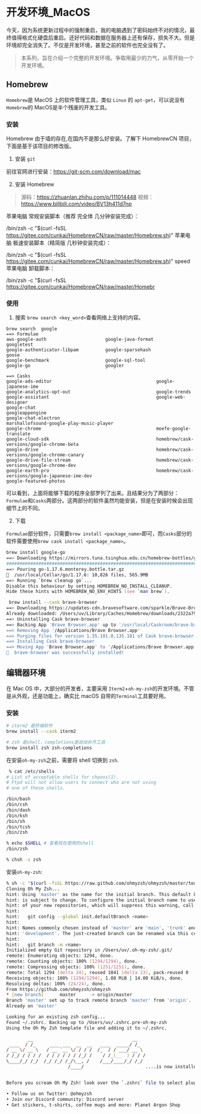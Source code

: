 # 开发环境_MacOS

今天，因为系统更新过程中的强制重启，我的电脑遇到了密码始终不对的情况，最终值得格式化硬盘后重启。还好代码和数据在服务器上还有保存，损失不大。但是环境却完全消失了。不仅是开发环境，甚至之前的软件也完全没有了。

> 本系列，旨在介绍一个完整的开发环境。争取用最少的力气，从零开始一个开发环境。

## Homebrew
`Homebrew`是 MacOS 上的软件管理工具，类似 `Linux` 的 `apt-get`，可以说没有`Homebrew`的 MacOS是半个残废的开发工具。

### 安装
Homebrew 由于墙的存在,在国内不是那么好安装。了解下 HomebrewCN 项目，下面是基于该项目的修改版。

1. 安装 `git`

前往官网进行安装：https://git-scm.com/download/mac

2. 安装 Homebrew

> 源码：https://zhuanlan.zhihu.com/p/111014448
> 视频：https://www.bilibili.com/video/BV13h411d7np


苹果电脑 常规安装脚本（推荐 完全体 几分钟安装完成）：

/bin/zsh -c "$(curl -fsSL https://gitee.com/cunkai/HomebrewCN/raw/master/Homebrew.sh)"
苹果电脑 极速安装脚本（精简版 几秒钟安装完成）：

/bin/zsh -c "$(curl -fsSL https://gitee.com/cunkai/HomebrewCN/raw/master/Homebrew.sh)" speed
苹果电脑 卸载脚本：

/bin/zsh -c "$(curl -fsSL https://gitee.com/cunkai/HomebrewCN/raw/master/Homebr


### 使用

1. 搜索
`brew search <key_word>`查看网络上支持的内容。
```shell
brew search  google
==> Formulae
aws-google-auth                      google-java-format                   googletest
google-authenticator-libpam          google-sparsehash                    goose
google-benchmark                     google-sql-tool
google-go                            googler

==> Casks
google-ads-editor                                       google-japanese-ime
google-analytics-opt-out                                google-trends
google-assistant                                        google-web-designer
google-chat                                             googleappengine
google-chat-electron                                    marshallofsound-google-play-music-player
google-chrome                                           moefe-google-translate
google-cloud-sdk                                        homebrew/cask-versions/google-chrome-beta
google-drive                                            homebrew/cask-versions/google-chrome-canary
google-drive-file-stream                                homebrew/cask-versions/google-chrome-dev
google-earth-pro                                        homebrew/cask-versions/google-japanese-ime-dev
google-featured-photos
```

可以看到，上面将能够下载的程序全部罗列了出来。且结果分为了两部分：`Formulae`和`Casks`两部分。这两部分的软件虽然均能安装，但是在安装时候会出现细节上的不同。

2. 下载

 `Formulae`部分软件，只需要`brew install <package_name>`即可，而`Casks`部分的软件需要使用`brew cask install <package_name>`。

 ```zsh
 brew install google-go
==> Downloading https://mirrors.tuna.tsinghua.edu.cn/homebrew-bottles/go-1.17.6.monterey.bottle.tar.gz
######################################################################## 100.0%
==> Pouring go-1.17.6.monterey.bottle.tar.gz
🍺  /usr/local/Cellar/go/1.17.6: 10,826 files, 565.9MB
==> Running `brew cleanup go`...
Disable this behaviour by setting HOMEBREW_NO_INSTALL_CLEANUP.
Hide these hints with HOMEBREW_NO_ENV_HINTS (see `man brew`).
```

```zsh
 brew install --cask brave-browser
==> Downloading https://updates-cdn.bravesoftware.com/sparkle/Brave-Browser/stable/135.101/Brave-Browser-x64.d
Already downloaded: /Users/uv/Library/Caches/Homebrew/downloads/2322a79ae1a5b4e5fbbdba93b909eb702f4b879df77eef666aed338167968303--Brave-Browser-x64.dmg
==> Uninstalling Cask brave-browser
==> Backing App 'Brave Browser.app' up to '/usr/local/Caskroom/brave-browser/1.35.101.0,135.101/Brave Browser.
==> Removing App '/Applications/Brave Browser.app'
==> Purging files for version 1.35.101.0,135.101 of Cask brave-browser
==> Installing Cask brave-browser
==> Moving App 'Brave Browser.app' to '/Applications/Brave Browser.app'
🍺  brave-browser was successfully installed!
```

## 编辑器环境

在 Mac OS 中，大部分的开发者，主要采用 `Iterm2`+`oh-my-zsh`的开发环境。不管是从外观，还是功能上，确实比 macOS 自带的`Terminal`工具要好用。

### 安装

```zsh
# iterm2 是终端软件
brew install --cask iterm2

# zsh 是shell，completions是自动补齐工具
brew install zsh zsh-completions

```

在安装`oh-my-zsh`之前，需要将 shell 切换到 `zsh`.
```zsh
 % cat /etc/shells
# List of acceptable shells for chpass(1).
# Ftpd will not allow users to connect who are not using
# one of these shells.

/bin/bash
/bin/csh
/bin/dash
/bin/ksh
/bin/sh
/bin/tcsh
/bin/zsh

% echo $SHELL # 查看现在使用的shell
/bin/zsh

% chsh -s zsh
```
 安装`oh-my-zsh`:
 ```zsh
 % sh -c "$(curl -fsSL https://raw.github.com/ohmyzsh/ohmyzsh/master/tools/install.sh)"
Cloning Oh My Zsh...
hint: Using 'master' as the name for the initial branch. This default branch name
hint: is subject to change. To configure the initial branch name to use in all
hint: of your new repositories, which will suppress this warning, call:
hint:
hint: 	git config --global init.defaultBranch <name>
hint:
hint: Names commonly chosen instead of 'master' are 'main', 'trunk' and
hint: 'development'. The just-created branch can be renamed via this command:
hint:
hint: 	git branch -m <name>
Initialized empty Git repository in /Users/uv/.oh-my-zsh/.git/
remote: Enumerating objects: 1294, done.
remote: Counting objects: 100% (1294/1294), done.
remote: Compressing objects: 100% (1251/1251), done.
remote: Total 1294 (delta 24), reused 1041 (delta 23), pack-reused 0
Receiving objects: 100% (1294/1294), 1.08 MiB | 14.00 KiB/s, done.
Resolving deltas: 100% (24/24), done.
From https://github.com/ohmyzsh/ohmyzsh
 * [new branch]      master     -> origin/master
Branch 'master' set up to track remote branch 'master' from 'origin'.
Already on 'master'

Looking for an existing zsh config...
Found ~/.zshrc. Backing up to /Users/uv/.zshrc.pre-oh-my-zsh
Using the Oh My Zsh template file and adding it to ~/.zshrc.

         __                                     __
  ____  / /_     ____ ___  __  __   ____  _____/ /_
 / __ \/ __ \   / __ `__ \/ / / /  /_  / / ___/ __ \
/ /_/ / / / /  / / / / / / /_/ /    / /_(__  ) / / /
\____/_/ /_/  /_/ /_/ /_/\__, /    /___/____/_/ /_/
                        /____/                       ....is now installed!


Before you scream Oh My Zsh! look over the `.zshrc` file to select plugins, themes, and options.

• Follow us on Twitter: @ohmyzsh
• Join our Discord community: Discord server
• Get stickers, t-shirts, coffee mugs and more: Planet Argon Shop
```


